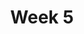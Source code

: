 ---
title: Week 5
menu:
  sidebar:
    name: Week 05
    identifier: gen_ai_week_5
    parent: gen_ai
draft: false
---